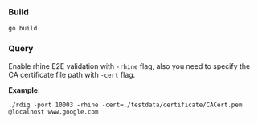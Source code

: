 ### Build
```
go build
```

### Query
Enable rhine E2E validation with `-rhine` flag, also you need to specify the CA certificate file path with `-cert` flag.

**Example**:
```
./rdig -port 10003 -rhine -cert=./testdata/certificate/CACert.pem @localhost www.google.com
```


